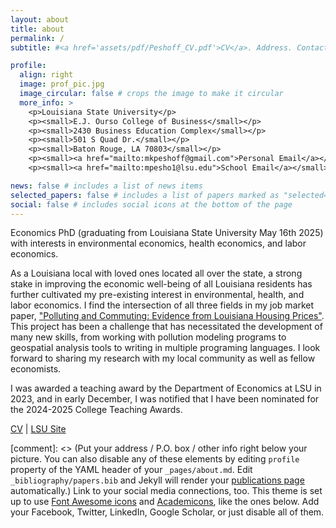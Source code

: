 ```yaml
---
layout: about
title: about
permalink: /
subtitle: #<a href='assets/pdf/Peshoff_CV.pdf'>CV</a>. Address. Contacts. Motto. Etc.

profile:
  align: right
  image: prof_pic.jpg
  image_circular: false # crops the image to make it circular
  more_info: >
    <p>Louisiana State University</p>
    <p><small>E.J. Ourso College of Business</small></p>
    <p><small>2430 Business Education Complex</small></p>
    <p><small>501 S Quad Dr.</small></p>
    <p><small>Baton Rouge, LA 70803</small></p>
    <p><small><a href="mailto:mkpeshoff@gmail.com">Personal Email</a></small></p>
    <p><small><a href="mailto:mpesho1@lsu.edu">School Email</a></small></p>

news: false # includes a list of news items
selected_papers: false # includes a list of papers marked as "selected={true}"
social: false # includes social icons at the bottom of the page
---
```


Economics PhD (graduating from Louisiana State University May 16th 2025) with interests in environmental economics, health economics, and labor economics. 

As a Louisiana local with loved ones located all over the state, a strong stake in improving the economic well-being of all Louisiana residents has further cultivated my pre-existing interest in environmental, health, and labor economics. I find the intersection of all three fields in my job market paper, <a href='assets/pdf/Peshoff_JMP.pdf'>"Polluting and Commuting: Evidence from Louisiana Housing Prices"</a>. This project has been a challenge that has necessitated the development of many new skills, from working with pollution modeling programs to geospatial analysis tools to writing in multiple programing languages. I look forward to sharing my research with my local community as well as fellow economists. 

I was awarded a teaching award by the Department of Economics at LSU in 2023, and in early December, I was notified that I have been nominated for the 2024-2025 College Teaching Awards.


<a href='assets/pdf/Peshoff_CV.pdf'>CV</a> | <a href='https://www.lsu.edu/business/directory/employee-profiles/peshoff-mary-economics.php'>LSU Site</a> 

[comment]: <> (Put your address / P.O. box / other info right below your picture. You can also disable any of these elements by editing `profile` property of the YAML header of your `_pages/about.md`. Edit `_bibliography/papers.bib` and Jekyll will render your [publications page](/al-folio/publications/) automatically.) Link to your social media connections, too. This theme is set up to use [Font Awesome icons](https://fontawesome.com/) and [Academicons](https://jpswalsh.github.io/academicons/), like the ones below. Add your Facebook, Twitter, LinkedIn, Google Scholar, or just disable all of them.

